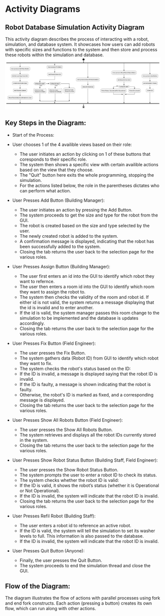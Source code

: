 # Activity Diagrams

## Robot Database Simulation Activity Diagram
This activity diagram describes the process of interacting with a robot, simulation, and database system. It showcases how users can add robots with specific sizes and functions to the system and then store and process these robots within the simulation and database.
![Robot Database Simulation Activity Diagram](./Robot_Database_Simulation_Activity_Diagram.png)



## Key Steps in the Diagram:
+ Start of the Process:

+ User chooses 1 of the 4 availible views based on their role:
   - The user initiates an action by clicking on 1 of these buttons that coresponds to their specific role.
   - The system then shows a specific view with certain availible actions based on the view that they choose. 
   - The "Quit" button here exits the whole programming, stopping the simulation.
   - For the actions listed below, the role in the parentheses dictates who can perform what action. 



+ User Presses Add Button (Building Manager):

   - The user initiates an action by pressing the Add Button.
   - The system proceeds to get the size and type for the robot from the GUI.
   - The robot is created based on the size and type selected by the user.
   - The newly created robot is added to the system.
   - A confirmation message is displayed, indicating that the robot has been successfully added to the system.
   - Closing the tab returns the user back to the selection page for the various roles.

+ User Presses Assign Button (Building Manager):
   - The user first enters an id into the GUI to identify which robot they want to refernce. 
   - The user then enters a room id into the GUI to identify which room they want to assign the robot to. 
   - The system then checks the validity of the room and robot id. If either id is not valid, the system returns a message displaying that the id is invalid and to enter another. 
   - If the id is valid, the system manager passes this room change to the simulation to be implemented and the database is updates accordingly. 
   - Closing the tab returns the user back to the selection page for the various roles.

+ User Presses Fix Button (Field Engineer):

   - The user presses the Fix Button.
   - The system gathers data (Robot ID) from GUI  to identify which robot they want to fix.
   - The system checks the robot's status based on the ID:
   - If the ID is invalid, a message is displayed saying that the robot ID is invalid.
   - If the ID is faulty, a message is shown indicating that the robot is faulty.
   - Otherwise, the robot's ID is marked as fixed, and a corresponding message is displayed.
   - Closing the tab returns the user back to the selection page for the various roles.


+ User Presses Show All Robots Button (Field Engineer):

   - The user presses the Show All Robots Button.
   - The system retrieves and displays all the robot IDs currently stored in the system.
   - Closing the tab returns the user back to the selection page for the various roles.

+ User Presses Show Robot Status Button (Building Staff, Field Engineer):

   - The user presses the Show Robot Status Button.
   - The system prompts the user to enter a robot ID to check its status.
   - The system checks whether the robot ID is valid:
   - If the ID is valid, it shows the robot’s status (whether it is Operational or Not Operational).
   - If the ID is invalid, the system will indicate that the robot ID is invalid.
   - Closing the tab returns the user back to the selection page for the various roles.

+ User Presses Refil Robot (Building Staff):
   - The user enters a robot id to reference an active robot.
   - If the ID is valid, the system will tell the simulation to set its washer levels to full. This information is also passed to the database.
   - If the ID is invalid, the system will indicate that the robot ID is invalid.


+ User Presses Quit Button (Anyone):

   - Finally, the user presses the Quit Button.
   - The system proceeds to end the simulation thread and close the GUI.

## Flow of the Diagram:
The diagram illustrates the flow of actions with parallel processes using fork and end fork constructs. Each action (pressing a button) creates its own flow, which can run along with other actions. 